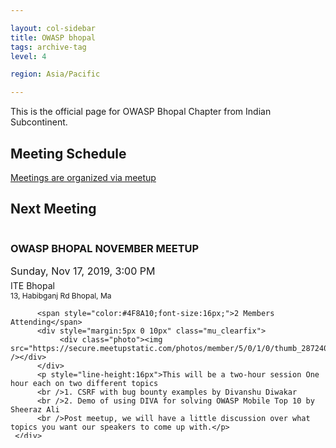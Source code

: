 ```yaml
---

layout: col-sidebar
title: OWASP bhopal
tags: archive-tag
level: 4

region: Asia/Pacific

---
```

<link rel="stylesheet" href="assets/custom.css">

This is the official page for OWASP Bhopal Chapter from Indian Subcontinent.

## Meeting Schedule

[Meetings are organized via meetup](https://meetup.com/OWASP-Bhopal-Chapter/)

## Next Meeting

<div id="meetup_oembed" style="height:376px">
     <div style="max-height:336px;overflow:hidden">
          <h3>OWASP BHOPAL NOVEMBER MEETUP</h3>
          <p style="margin:5px 0;font-size:16px">Sunday, Nov 17, 2019,  3:00 PM</p>
          <p style="margin: 0 0 5px;"><span style="font-size:14px">ITE Bhopal</span><br />
          <span style="font-size:12px;">13, Habibganj Rd Bhopal, Ma</span></p>

          <span style="color:#4F8A10;font-size:16px;">2 Members Attending</span> 
          <div style="margin:5px 0 10px" class="mu_clearfix">
               <div class="photo"><img src="https://secure.meetupstatic.com/photos/member/5/0/1/0/thumb_287240496.jpeg" /></div>
          </div>
          <p style="line-height:16px">This will be a two-hour session One hour each on two different topics
          <br />1. CSRF with bug bounty examples by Divanshu Diwakar 
          <br />2. Demo of using DIVA for solving OWASP Mobile Top 10 by Sheeraz Ali 
          <br />Post meetup, we will have a little discussion over what topics you want our speakers to come up with.</p>
     </div>
     <p style="margin:10px 0 0;"><a href="https://www.meetup.com/OWASP-Bhopal-Chapter/events/266199659/" target="_blank" class="mu_button"><strong>Check out this Meetup &rarr;</strong></a></p>
     </div>

